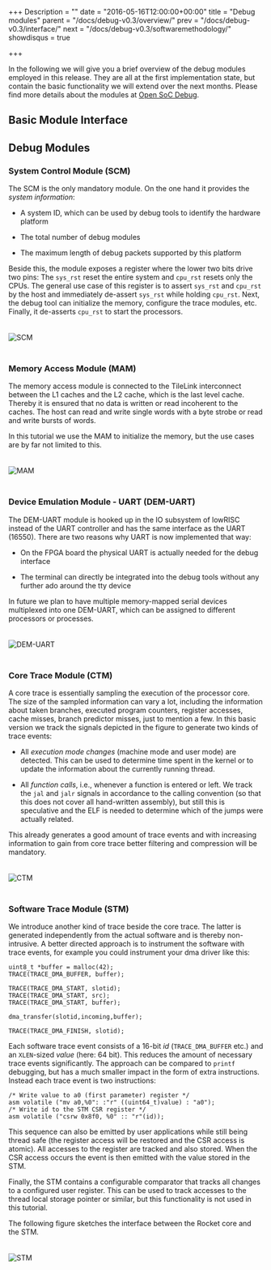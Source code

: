 +++
Description = ""
date = "2016-05-16T12:00:00+00:00"
title = "Debug modules"
parent = "/docs/debug-v0.3/overview/"
prev = "/docs/debug-v0.3/interface/"
next = "/docs/debug-v0.3/softwaremethodology/"
showdisqus = true

+++

In the following we will give you a brief overview of the debug
modules employed in this release. They are all at the first
implementation state, but contain the basic functionality we will
extend over the next months. Please find more details about the
modules at [Open SoC Debug](http://opensocdebug.org).

## Basic Module Interface

## Debug Modules

### System Control Module (SCM)

The SCM is the only mandatory module. On the one hand it provides the
*system information*:

 * A system ID, which can be used by debug tools to identify the
   hardware platform

 * The total number of debug modules

 * The maximum length of debug packets supported by this platform

Beside this, the module exposes a register where the lower two bits
drive two pins: The `sys_rst` reset the entire system and `cpu_rst`
resets only the CPUs. The general use case of this register is to
assert `sys_rst` and `cpu_rst` by the host and immediately de-assert
`sys_rst` while holding `cpu_rst`. Next, the debug tool can initialize
the memory, configure the trace modules, etc. Finally, it de-asserts
`cpu_rst` to start the processors.

<a name="figure-scm"></a>
<img src="../figures/debug_module_scm.png" alt="SCM" style="padding: 20px 0px;"/>

### Memory Access Module (MAM)

The memory access module is connected to the TileLink interconnect
between the L1 caches and the L2 cache, which is the last level
cache. Thereby it is ensured that no data is written or read
incoherent to the caches. The host can read and write single words
with a byte strobe or read and write bursts of words.

In this tutorial we use the MAM to initialize the memory, but the use
cases are by far not limited to this.

<a name="figure-mam"></a>
<img src="../figures/debug_module_mam.png" alt="MAM" style="padding: 20px 0px;"/>

### Device Emulation Module - UART (DEM-UART)

The DEM-UART module is hooked up in the IO subsystem of lowRISC
instead of the UART controller and has the same interface as the UART
(16550). There are two reasons why UART is now implemented that way:

 * On the FPGA board the physical UART is actually needed for the
   debug interface

 * The terminal can directly be integrated into the debug tools
   without any further ado around the tty device

In future we plan to have multiple memory-mapped serial devices
multiplexed into one DEM-UART, which can be assigned to different
processors or processes.

<a name="figure-dem-uart"></a>
<img src="../figures/debug_module_dem-uart.png" alt="DEM-UART" style="padding: 20px 0px;"/>

### Core Trace Module (CTM)

A core trace is essentially sampling the execution of the processor
core. The size of the sampled information can vary a lot, including
the information about taken branches, executed program counters,
register accesses, cache misses, branch predictor misses, just to
mention a few. In this basic version we track the signals depicted in
the figure to generate two kinds of trace events: 

 * All *execution mode changes* (machine mode and user mode) are
   detected. This can be used to determine time spent in the kernel or
   to update the information about the currently running thread.

 * All *function calls*, i.e., whenever a function is entered or
   left. We track the `jal` and `jalr` signals in accordance to the
   calling convention (so that this does not cover all hand-written
   assembly), but still this is speculative and the ELF is needed to
   determine which of the jumps were actually related.

This already generates a good amount of trace events and with
increasing information to gain from core trace better filtering and
compression will be mandatory.

<a name="figure-ctm"></a>
<img src="../figures/debug_module_ctm.png" alt="CTM" style="padding: 20px 0px;"/>

### Software Trace Module (STM)

We introduce another kind of trace beside the core trace. The latter
is generated independently from the actual software and is thereby
non-intrusive. A better directed approach is to instrument the
software with trace events, for example you could instrument your dma
driver like this:

    uint8_t *buffer = malloc(42);
    TRACE(TRACE_DMA_BUFFER, buffer);

    TRACE(TRACE_DMA_START, slotid);
    TRACE(TRACE_DMA_START, src);
    TRACE(TRACE_DMA_START, buffer);

    dma_transfer(slotid,incoming,buffer);

    TRACE(TRACE_DMA_FINISH, slotid);

Each software trace event consists of a 16-bit *id*
(`TRACE_DMA_BUFFER` etc.) and an `XLEN`-sized *value* (here: 64
bit). This reduces the amount of necessary trace events
significantly. The approach can be compared to `printf` debugging, but
has a much smaller impact in the form of extra instructions. Instead
each trace event is two instructions:

    /* Write value to a0 (first parameter) register */
    asm volatile ("mv a0,%0": :"r" ((uint64_t)value) : "a0");
	/* Write id to the STM CSR register */
    asm volatile ("csrw 0x8f0, %0" :: "r"(id));

This sequence can also be emitted by user applications while still
being thread safe (the register access will be restored and the CSR
access is atomic). All accesses to the register are tracked and also
stored. When the CSR access occurs the event is then emitted with the
value stored in the STM.

Finally, the STM contains a configurable comparator that tracks all
changes to a configured user register. This can be used to track
accesses to the thread local storage pointer or similar, but this
functionality is not used in this tutorial.

The following figure sketches the interface between the Rocket core
and the STM.

<a name="figure-stm"></a>
<img src="../figures/debug_module_stm.png" alt="STM" style="padding: 20px 0px;"/>

